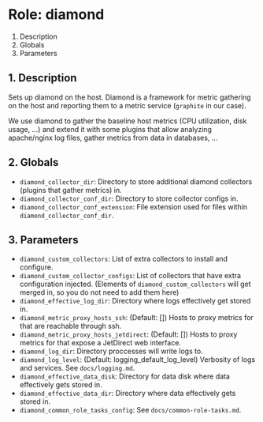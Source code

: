 # Role: diamond



1. Description
2. Globals
3. Parameters



## 1. Description

Sets up diamond on the host. Diamond is a framework for metric
gathering on the host and reporting them to a metric service
(`graphite` in our case).

We use diamond to gather the baseline host metrics (CPU utilization,
disk usage, ...) and extend it with some plugins that allow analyzing
apache/nginx log files, gather metrics from data in databases, ...



## 2. Globals

* `diamond_collector_dir`: Directory to store additional diamond collectors
  (plugins that gather metrics) in.
* `diamond_collector_conf_dir`: Directory to store collector configs in.
* `diamond_collector_conf_extension`: File extension used for files within
  `diamond_collector_conf_dir`.



## 3. Parameters

* `diamond_custom_collectors`: List of extra collectors to install and
  configure.
* `diamond_custom_collector_configs`: List of collectors that have extra
  configuration injected. (Elements of `diamond_custom_collectors` will get
  merged in, so you do not need to add them here)
* `diamond_effective_log_dir`: Directory where logs effectively get stored in.
* `diamond_metric_proxy_hosts_ssh`: (Default: []) Hosts to proxy
  metrics for that are reachable through ssh.
* `diamond_metric_proxy_hosts_jetdirect`: (Default: []) Hosts to proxy
  metrics for that expose a JetDirect web interface.
* `diamond_log_dir`: Directory proccesses will write logs to.
* `diamond_log_level`: (Default: logging_default_log_level) Verbosity of logs
  and services. See `docs/logging.md`.
* `diamond_effective_data_disk`: Directory for data disk where data effectively
  gets stored in.
* `diamond_effective_data_dir`: Directory where data effectively gets stored in.
* `diamond_common_role_tasks_config`: See `docs/common-role-tasks.md`.

